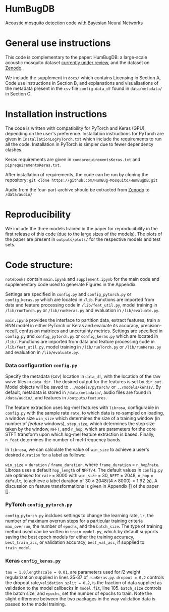 # HumBugDB
Acoustic mosquito detection code with Bayesian Neural Networks

# General use instructions
This code is complementary to the paper: HumBugDB: a large-scale acoustic mosquito dataset [currently under review](https://neurips.cc/Conferences/2021/CallForDatasetsBenchmarks#:~:text=NeurIPS%202021%20Datasets%20and%20Benchmarks,how%20to%20improve%20dataset%20development.), and the dataset on [Zenodo](https://zenodo.org/record/4904800).

We include the supplement in `docs/` which contains Licensing in Section A, Code use instructions in Section B, and explanations and visualisations of the metadata present in the `csv` file `config.data_df` found in `data/metadata/` in Section C.

# Installation instructions
The code is written with compatibility for PyTorch and Keras (GPU), depending on the user's preference. Installation instructions for PyTorch are given in `InstallationLogPyTorch.txt` which include the requirements to run all the code. Installation in PyTorch is simpler due to fewer dependency clashes. 

Keras requirements are given in `condarequirementsKeras.txt` and `piprequirementsKeras.txt`. 

After installation of requirements, the code can be run by cloning the repository:
`git clone https://github.com/HumBug-Mosquito/HumBugDB.git`

Audio from the four-part-archive should be extracted from [Zenodo](https://zenodo.org/record/4904800) to `/data/audio/`

# Reproducibility
We include the three models trained in the paper for reproducibility in the first release of this code (due to the large sizes of the models). The plots of the paper are present in `outputs/plots/` for the respective models and test sets. 

# Code structure:
`notebooks` contain `main.ipynb` and `supplement.ipynb` for the main code and supplementary code used to generate Figures in the Appendix.

Settings are specified in `config.py` and `config_pytorch.py` or `config_keras.py` which are located in `/lib`. Functions are imported from data and feature processing code in `/lib/feat_util.py`, model training in `/lib/runTorch.py` or `/lib/runKeras.py` and evaluation in `/lib/evaluate.py`.

`main.ipynb` provides the interface to partition data, extract features, train a BNN model in either PyTorch or Keras and evaluate its accuracy, precision-recall, confusion matrices and uncertainty metrics. Settings are specified in `config.py` and `config_pytorch.py` or `config_keras.py` which are located in `/lib/`. Functions are imported from data and feature processing code in `/lib/feat_util.py`, model training in `/lib/runTorch.py` or `/lib/runKeras.py` and evaluation in `/lib/evaluate.py`.

### Data configuration `config.py`
Specify the metadata (csv) location in `data_df`, with the location of the raw wave files in `data_dir`. The desired output for the features is set by `dir_out`. Model objects will be saved to `../models/pytorch/` or `../models/keras/`. By default, metadata is stored in `/data/metadata/`, audio files are found in `/data/audio/`, and features in `/outputs/features`.

The feature extraction uses log-mel features with `librosa`, configurable in `config.py` with the sample rate `rate`, to which data is re-sampled on loading, a window size `win_size` which determines the size of a training window (in number of _feature_ windows), `step_size`, which determines the step size taken by the window, `NFFT`, and `n_hop`, which are parameters for the core STFT transform upon which log-mel feature extraction is based. Finally, `n_feat` determines the number of mel-frequency bands.

In `librosa`, we can calculate the value of `win_size` to achieve a user's desired `duration` for a label as follows:

`win_size` = `duration` / `frame_duration`, where `frame_duration` = `n_hop`/`rate`. Librosa uses a default `hop_length` of `NFFT/4`.
The default values in `config.py` are optimised for `rate` = 8000 with  `win_size` = 30, `NFFT` = 2048, `n_hop` = `default`,  to achieve a label duration of $30 \times 2048/(4\times 8000) = 1.92$ (s). A discussion on feature transformations is given in Appendix [] of the paper [].

### PyTorch `config_pytorch.py`
`config_pytorch.py` incldues settings to change the learning rate, `lr`, the number of maximum overrun steps for a particular training criteria `max_overrun`, the number of `epochs`, and the `batch_size`. The type of training method used can be written in `train_model.py`, which by default supports saving the best epoch models for either the training accuracy, `best_train_acc`, or validation accuracy, `best_val_acc`, if supplied to `train_model`.

### Keras `config_keras.py`
`tau = 1.0`,`lengthscale = 0.01`, are parameters used for $l2$ weight regularization supplied in lines 35-37 of `runKeras.py`. `dropout = 0.2` controls the dropout rate,`validation_split = 0.2`, is the fraction of data supplied as validation to the model callbacks in `model.fit`, line 105. `batch_size` controls the batch size, and `epochs`, set the number of epochs to train. Note the slight difference between the two packages in the way validation data is passed to the model training.
